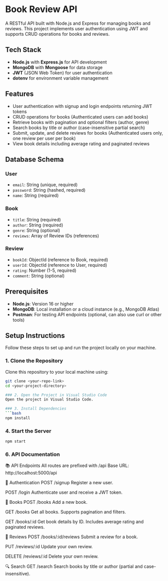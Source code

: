 # Book Review API

A RESTful API built with Node.js and Express for managing books and reviews. This project implements user authentication using JWT and supports CRUD operations for books and reviews.

## Tech Stack

- **Node.js** with **Express.js** for API development
- **MongoDB** with **Mongoose** for data storage
- **JWT** (JSON Web Token) for user authentication
- **dotenv** for environment variable management

## Features

- User authentication with signup and login endpoints returning JWT tokens
- CRUD operations for books (Authenticated users can add books)
- Retrieve books with pagination and optional filters (author, genre)
- Search books by title or author (case-insensitive partial search)
- Submit, update, and delete reviews for books (Authenticated users only, one review per user per book)
- View book details including average rating and paginated reviews

## Database Schema

### User

- `email`: String (unique, required)
- `password`: String (hashed, required)
- `name`: String (required)

### Book

- `title`: String (required)
- `author`: String (required)
- `genre`: String (optional)
- `reviews`: Array of Review IDs (references)

### Review

- `bookId`: ObjectId (reference to Book, required)
- `userId`: ObjectId (reference to User, required)
- `rating`: Number (1-5, required)
- `comment`: String (optional)

## Prerequisites

- **Node.js**: Version 16 or higher
- **MongoDB**: Local installation or a cloud instance (e.g., MongoDB Atlas)
- **Postman**: For testing API endpoints (optional, can also use curl or other tools)

## Setup Instructions

Follow these steps to set up and run the project locally on your machine.

### 1. Clone the Repository

Clone this repository to your local machine using:

````bash
git clone <your-repo-link>
cd <your-project-directory>

### 2. Open the Project in Visual Studio Code
Open the project in Visual Studio Code.

### 3. Install Dependencies
```bash
npm install
````

### 4. Start the Server

```bash
npm start
```

### 6. API Documentation

📚 API Endpoints
All routes are prefixed with /api
Base URL: http://localhost:5000/api

🔐 Authentication
POST /signup
Register a new user.

POST /login
Authenticate user and receive a JWT token.

📘 Books
POST /books
Add a new book.


GET /books
Get all books. Supports pagination and filters.

GET /books/:id
Get book details by ID. Includes average rating and paginated reviews.

📝 Reviews
POST /books/:id/reviews
Submit a review for a book.

PUT /reviews/:id
Update your own review.

DELETE /reviews/:id
Delete your own review.

🔍 Search
GET /search
Search books by title or author (partial and case-insensitive).

